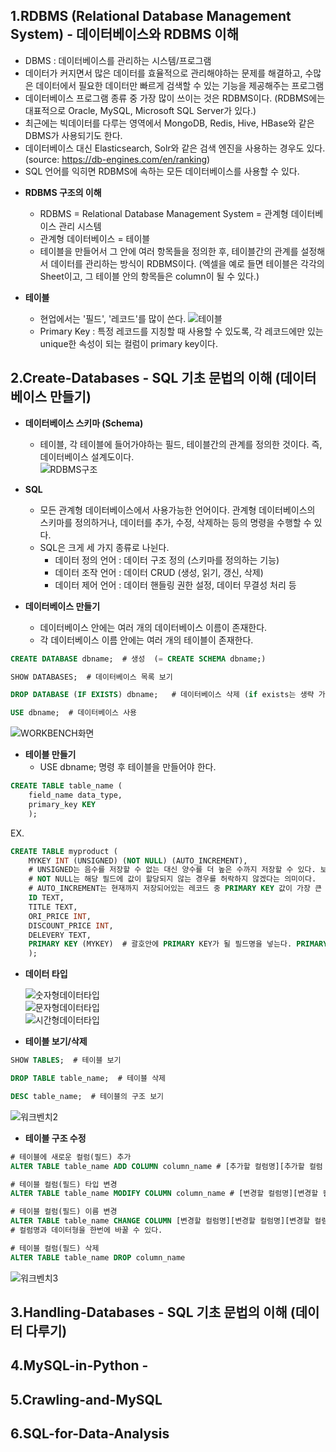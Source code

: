 1.RDBMS (Relational Database Management System) - 데이터베이스와 RDBMS 이해
----------------------------
- DBMS : 데이터베이스를 관리하는 시스템/프로그램
- 데이터가 커지면서 많은 데이터를 효율적으로 관리해야하는 문제를 해결하고, 수많은 데이터에서 필요한 데이터만 빠르게 검색할 수 있는 기능을 제공해주는 프로그램
- 데이터베이스 프로그램 종류 중 가장 많이 쓰이는 것은 RDBMS이다. (RDBMS에는 대표적으로 Oracle, MySQL, Microsoft SQL Server가 있다.)
- 최근에는 빅데이터를 다루는 영역에서 MongoDB, Redis, Hive, HBase와 같은 DBMS가 사용되기도 한다.  
- 데이터베이스 대신 Elasticsearch, Solr와 같은 검색 엔진을 사용하는 경우도 있다.  
(source: https://db-engines.com/en/ranking)  
- SQL 언어를 익히면 RDBMS에 속하는 모든 데이터베이스를 사용할 수 있다.

* **RDBMS 구조의 이해**
  - RDBMS = Relational Database Management System = 관계형 데이터베이스 관리 시스템
  - 관계형 데이터베이스 = 테이블
  - 테이블을 만들어서 그 안에 여러 항목들을 정의한 후, 테이블간의 관계를 설정해서 데이터를 관리하는 방식이 RDBMS이다. (엑셀을 예로 들면 테이블은 각각의 Sheet이고, 그 테이블 안의 항목들은 column이 될 수 있다.)  

* **테이블**
  - 현업에서는 '필드', '레코드'를 많이 쓴다.
![테이블](https://user-images.githubusercontent.com/58073455/73455942-548e2f00-43b4-11ea-95d3-03583e5ee3ab.png)
  - Primary Key : 특정 레코드를 지칭할 때 사용할 수 있도록, 각 레코드에만 있는 unique한 속성이 되는 컬럼이 primary key이다.
  

2.Create-Databases  - SQL 기초 문법의 이해 (데이터베이스 만들기)
----------------------------
* **데이터베이스 스키마 (Schema)**
  - 테이블, 각 테이블에 들어가야하는 필드, 테이블간의 관계를 정의한 것이다. 즉, 데이터베이스 설계도이다.  
![RDBMS구조](https://user-images.githubusercontent.com/58073455/73455432-6ae7bb00-43b3-11ea-95e6-0a5a70be0550.png)  

* **SQL**
  - 모든 관계형 데이터베이스에서 사용가능한 언어이다. 관계형 데이터베이스의 스키마를 정의하거나, 데이터를 추가, 수정, 삭제하는 등의 명령을 수행할 수 있다.
  - SQL은 크게 세 가지 종류로 나뉜다.
    - 데이터 정의 언어 : 데이터 구조 정의 (스키마를 정의하는 기능)
    - 데이터 조작 언어 : 데이터 CRUD (생성, 읽기, 갱신, 삭제)
    - 데이터 제어 언어 : 데이터 핸들링 권한 설정, 데이터 무결성 처리 등

* **데이터베이스 만들기**
  - 데이터베이스 안에는 여러 개의 데이터베이스 이름이 존재한다.
  - 각 데이터베이스 이름 안에는 여러 개의 테이블이 존재한다.  
  
~~~sql
CREATE DATABASE dbname;  # 생성  (= CREATE SCHEMA dbname;)  
~~~~  

~~~sql
SHOW DATABASES;  # 데이터베이스 목록 보기  
~~~~  

~~~sql
DROP DATABASE (IF EXISTS) dbname;   # 데이터베이스 삭제 (if exists는 생략 가능)   
~~~~  

~~~sql
USE dbname;  # 데이터베이스 사용  
~~~~  

  ![WORKBENCH화면](https://user-images.githubusercontent.com/58073455/73460812-712e6500-43bc-11ea-8208-7a8facfa6eb6.PNG)  
  
* **테이블 만들기**
  - USE dbname; 명령 후 테이블을 만들어야 한다.

~~~sql
CREATE TABLE table_name (
    field_name data_type, 
    primary_key KEY
    );
~~~    
 
 EX.
~~~sql
CREATE TABLE myproduct (
    MYKEY INT (UNSIGNED) (NOT NULL) (AUTO_INCREMENT),
    # UNSIGNED는 음수를 저장할 수 없는 대신 양수를 더 높은 수까지 저장할 수 있다. 보통 PRIMARY KEY가 되는 필드는 UNSIGNED인 경우가 많다.
    # NOT NULL는 해당 필드에 값이 할당되지 않는 경우를 허락하지 않겠다는 의미이다.
    # AUTO_INCREMENT는 현재까지 저장되어있는 레코드 중 PRIMARY KEY 값이 가장 큰 것에 1을 더하는 것을 의미한다. (새로운 레코드가 들어왔을 때, 자동으로 PRIMARY KEY 값을 지정해주기 위함이다.)
    ID TEXT,
    TITLE TEXT,
    ORI_PRICE INT,
    DISCOUNT_PRICE INT,
    DELEVERY TEXT,
    PRIMARY KEY (MYKEY)  # 괄호안에 PRIMARY KEY가 될 필드명을 넣는다. PRIMARY KEY는 NULL값이 들어가면 안된다.
    );
~~~~  

* **데이터 타입**  
  
  ![숫자형데이터타입](https://user-images.githubusercontent.com/58073455/73470547-67602e00-43cb-11ea-8405-02c55d568d69.png)  
  ![문자형데이터타입](https://user-images.githubusercontent.com/58073455/73470586-73e48680-43cb-11ea-86c3-1ba10625668d.png)  
  ![시간형데이터타입](https://user-images.githubusercontent.com/58073455/73470613-7c3cc180-43cb-11ea-9b9c-4cff254b9b2e.png)  
  

* **테이블 보기/삭제**

~~~sql
SHOW TABLES;  # 테이블 보기
~~~  

~~~sql
DROP TABLE table_name;  # 테이블 삭제
~~~  

~~~sql
DESC table_name;  # 테이블의 구조 보기
~~~~  

![워크벤치2](https://user-images.githubusercontent.com/58073455/73472780-ef940280-43ce-11ea-9275-1d1fd8688b63.PNG)


* **테이블 구조 수정**

~~~sql
# 테이블에 새로운 컬럼(필드) 추가
ALTER TABLE table_name ADD COLUMN column_name # [추가할 컬럼명][추가할 컬럼 데이터형]
~~~

~~~sql
# 테이블 컬럼(필드) 타입 변경
ALTER TABLE table_name MODIFY COLUMN column_name # [변경할 컬럼명][변경할 컬럼 데이터형]
~~~

~~~sql
# 테이블 컬럼(필드) 이름 변경
ALTER TABLE table_name CHANGE COLUMN [변경할 컬럼명][변경할 컬럼명][변경할 컬럼 데이터형]
# 컬럼명과 데이터형을 한번에 바꿀 수 있다.
~~~

~~~sql
# 테이블 컬럼(필드) 삭제
ALTER TABLE table_name DROP column_name
~~~

![워크벤치3](https://user-images.githubusercontent.com/58073455/73475114-13594780-43d3-11ea-89aa-d5f13bcb92b1.PNG)


3.Handling-Databases  - SQL 기초 문법의 이해 (데이터 다루기)
----------------------------



4.MySQL-in-Python -   
----------------------------



5.Crawling-and-MySQL  
----------------------------



6.SQL-for-Data-Analysis  
----------------------------

